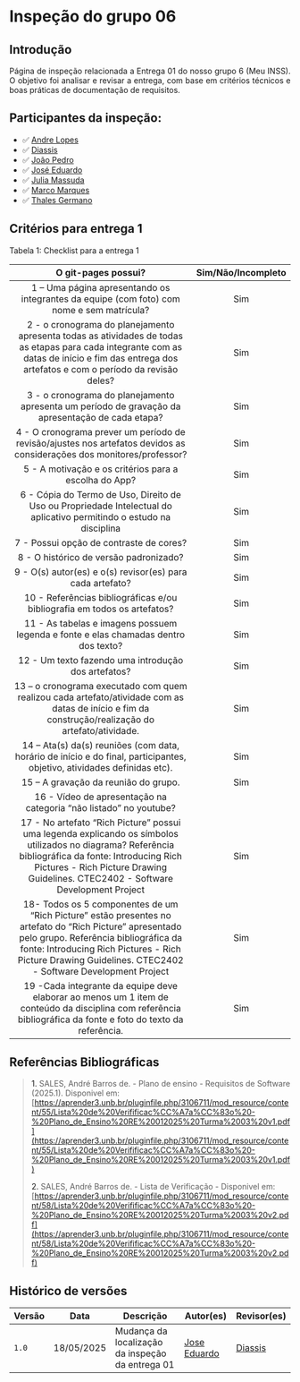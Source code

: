 # Inspeção do grupo 06 

## Introdução 
<p align="justify">
Página de inspeção relacionada a Entrega 01 do nosso grupo 6 (Meu INSS). O objetivo foi analisar e revisar a entrega, com base em critérios técnicos e boas práticas de documentação de requisitos. 
</p>

## Participantes da inspeção: 

- ✅ [Andre Lopes](https://github.com/andrewslopes)
- ✅ [Diassis](https://github.com/Diaxiz)
- ✅ [João Pedro](https://github.com/JpRodrigues2)
- ✅ [José Eduardo](https://github.com/jevprado)
- ✅ [Julia Massuda](https://github.com/JuliaReis18)
- ✅ [Marco Marques](https://github.com/marcomarquesdc)
- ✅ [Thales Germano](https://github.com/thalesgvl)


## Critérios para entrega 1


Tabela 1: Checklist para a entrega 1


|                                                                                                                      O git-pages possui?                                                                                                                      | Sim/Não/Incompleto | 
| :-----------------------------------------------------------------------------------------------------------------------------------------------------------------------------------------------------------------------------------------------------------: | :----------------: |
|                                                                                   1 – Uma página apresentando os integrantes da equipe (com foto) com nome e sem matrícula?                                                                                   |        Sim         |                                 
|                                2 - o cronograma do planejamento apresenta todas as atividades de todas as etapas para cada integrante com as datas de início e fim das entrega dos artefatos e com o período da revisão deles?                                |           Sim      
|                                                                               3 - o cronograma do planejamento apresenta um período de gravação da apresentação de cada etapa?                                                                                |  Sim           
|                                                                4 - O cronograma prever um período de revisão/ajustes nos artefatos devidos as considerações dos monitores/professor?                                                                     |     Sim         
|                                                                                                     5 - A motivação e os critérios para a escolha do App?                                                                                                     |   Sim               
|                                                                     6 - Cópia do Termo de Uso, Direito de Uso ou Propriedade Intelectual do aplicativo permitindo o estudo na disciplina                                                                      |           Sim 
|                                                                                                            7 - Possui opção de contraste de cores?                                                                                                            |      Sim             
|                                                                                                            8 - O histórico de versão padronizado?                                                                                                             |     Sim                
|                                                                                                   9 - O(s) autor(es) e o(s) revisor(es) para cada artefato?                                                                                                   |          Sim         
|                                                                                           10 - Referências bibliográficas e/ou bibliografia em todos os artefatos?                                                                                            |    Sim                 
|                                                                                      11 - As tabelas e imagens possuem legenda e fonte e elas chamadas dentro dos texto?                                                                                      |  Sim    
|                                                                                                      12 - Um texto fazendo uma introdução dos artefatos?                                                                                                      |      Sim         
|                                                      13 – o cronograma executado com quem realizou cada artefato/atividade com as datas de início e fim da construção/realização do artefato/atividade.                                                       |           Sim       
|                                                                    14 – Ata(s) da(s) reuniões (com data, horário de início e do final, participantes, objetivo, atividades definidas etc).                                                                    |         Sim          
|                                                                                                             15 – A gravação da reunião do grupo.                                                                                                              |       Sim   
|                                                                                               16 - Vídeo de apresentação na categoria “não listado” no youtube?                                                                                               |                  
|           17 - No artefato “Rich Picture” possui uma legenda explicando os símbolos utilizados no diagrama? Referência bibliográfica da fonte: Introducing Rich Pictures - Rich Picture Drawing Guidelines. CTEC2402 - Software Development Project           |             Sim        
| 18- Todos os 5 componentes de um “Rich Picture” estão presentes no artefato do “Rich Picture” apresentado pelo grupo. Referência bibliográfica da fonte: Introducing Rich Pictures - Rich Picture Drawing Guidelines. CTEC2402 - Software Development Project |             Sim      
|                                                 19 -Cada integrante da equipe deve elaborar ao menos um 1 item de conteúdo da disciplina com referência bibliográfica da fonte e foto do texto da referência.                                                 |            Sim       


## Referências Bibliográficas 


> <a>1.</a> SALES, André Barros de. - Plano de ensino - Requisitos de Software (2025.1). Disponivel em: [https://aprender3.unb.br/pluginfile.php/3106711/mod_resource/content/55/Lista%20de%20Verifificac%CC%A7a%CC%83o%20-%20Plano_de_Ensino%20RE%20012025%20Turma%2003%20v1.pdf](https://aprender3.unb.br/pluginfile.php/3106711/mod_resource/content/55/Lista%20de%20Verifificac%CC%A7a%CC%83o%20-%20Plano_de_Ensino%20RE%20012025%20Turma%2003%20v1.pdf)
>
> <a>2.</a> SALES, André Barros de. - Lista de Verificação - Disponivel em: [https://aprender3.unb.br/pluginfile.php/3106711/mod_resource/content/58/Lista%20de%20Verifificac%CC%A7a%CC%83o%20-%20Plano_de_Ensino%20RE%20012025%20Turma%2003%20v2.pdf](https://aprender3.unb.br/pluginfile.php/3106711/mod_resource/content/58/Lista%20de%20Verifificac%CC%A7a%CC%83o%20-%20Plano_de_Ensino%20RE%20012025%20Turma%2003%20v2.pdf)
>

## Histórico de versões
Versão |   Data  | Descrição | Autor(es) | Revisor(es)
------ | ---- | ------ | ---------- | ----------
`1.0` | 18/05/2025 | Mudança da localização da inspeção da entrega 01 | [Jose Eduardo](https://github.com/jevprado) | [Diassis](https://github.com/Diaxiz) | 